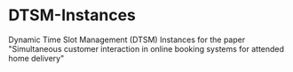 # DTSM-Instances
Dynamic Time Slot Management (DTSM) Instances for the paper "Simultaneous customer interaction in online booking systems for attended home delivery" 
